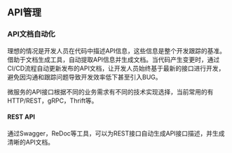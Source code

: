 ## API管理

### API文档自动化

理想的情况是开发人员在代码中描述API信息，这些信息是整个开发跟踪的基准。借助于文档生成工具，自动提取API信息并生成文档。当代码产生变更时，通过CI/CD流程自动更新发布的API文档，让开发人员始终基于最新的接口进行开发，避免因沟通和跟踪问题导致开发效率低下甚至引入BUG。

微服务的API接口根据不同的业务需求有不同的技术实现选择，当前常用的有HTTP/REST，gRPC，Thrift等。

#### REST API

通过Swagger，ReDoc等工具，可以为REST接口自动生成API接口描述，并生成清晰的API文档。